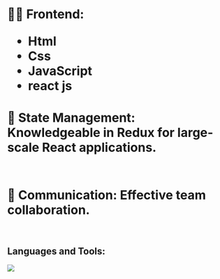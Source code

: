 <h1>👨‍💻 Frontend: <ul>
<li>Html</li> 
<li>Css</li> 
<li>JavaScript</li> 
<li>react js </li> 

</ul>

</h1>
<h1>🔄 State Management: Knowledgeable in Redux for large-scale React applications.
</h1>
 <br/>
 <h1> 💬 Communication: Effective team collaboration.</h1>
<br/>
 <h2>Languages and Tools:</h2>
 <a href="https://skillicons.dev">
    <img src="https://skillicons.dev/icons?i=html,css,javascript,python,react,redux" />
  </a>
  


